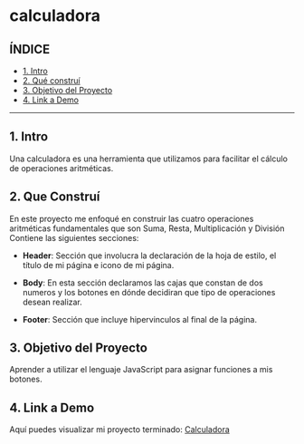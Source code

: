 # calculadora
## **ÍNDICE**

* [1. Intro](#)
* [2. Qué construí](#)
* [3. Objetivo del Proyecto](#)
* [4. Link a Demo](#)

**** 

## 1. Intro

Una calculadora es una herramienta que utilizamos para facilitar el cálculo de operaciones aritméticas.
## 2. Que Construí

En este proyecto me enfoqué en construir las cuatro operaciones aritméticas fundamentales que son Suma, Resta, Multiplicación y División Contiene las siguientes secciones:

* **Header**: Sección que involucra la declaración de la hoja de estilo, el título de mi página e icono de mi página.

* **Body**: En esta sección declaramos las cajas que constan de dos numeros y los botones en dónde decidiran que tipo de operaciones desean realizar.
* **Footer**: Sección que incluye hipervinculos al final de la página.

## 3. Objetivo del Proyecto
Aprender a utilizar el lenguaje JavaScript para asignar funciones a mis botones.

## 4. Link a Demo
Aquí puedes visualizar mi proyecto terminado: [Calculadora](calculadora-yer.netlify.app)
